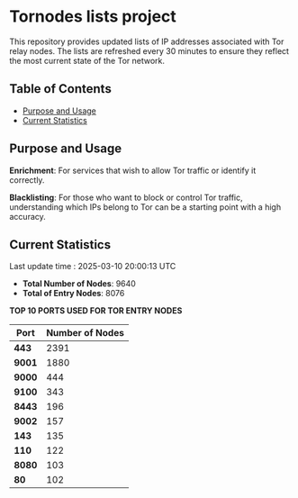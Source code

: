 # Tornodes lists project

This repository provides updated lists of IP addresses associated with Tor relay nodes. The lists are refreshed every 30 minutes to ensure they reflect the most current state of the Tor network.

## Table of Contents

- [Purpose and Usage](#purpose-and-usage)
- [Current Statistics](#current-statistics)


## Purpose and Usage

**Enrichment**: For services that wish to allow Tor traffic or identify it correctly.

**Blacklisting**: For those who want to block or control Tor traffic, understanding which IPs belong to Tor can be a starting point with a high accuracy.

## Current Statistics

Last update time : 2025-03-10 20:00:13 UTC

- **Total Number of Nodes**: 9640
- **Total of Entry Nodes**: 8076

**TOP 10 PORTS USED FOR TOR ENTRY NODES**

| **Port** | **Number of Nodes** |
|------|-----------------|
| **443**   | 2391  |
| **9001**   | 1880  |
| **9000**   | 444  |
| **9100**   | 343  |
| **8443**   | 196  |
| **9002**   | 157  |
| **143**   | 135  |
| **110**   | 122  |
| **8080**   | 103  |
| **80**   | 102  |


